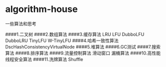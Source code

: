 # algorithm-house
一些算法和思考

####1.二叉树
####2.数组算法
####3.缓存算法 LRU LFU DubboLFU DubboLRU  TinyLFU  W-TinyLFU 
####4.哈希一致性算法 DscHashConsistencyVirtualNode
####5.堆算法
####6.GC测试
####7.搜索算法
####8.排序算法
####9.流量控制算法 滑动窗口 漏桶算法
####10.高性能线程安全算法
####11.洗牌算法 Shuffle  

